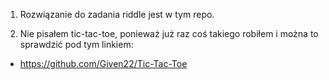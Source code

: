 1. Rozwiązanie do zadania riddle jest w tym repo.

2. Nie pisałem tic-tac-toe, ponieważ już raz coś takiego robiłem i można to sprawdzić pod tym linkiem:
  - https://github.com/Given22/Tic-Tac-Toe
